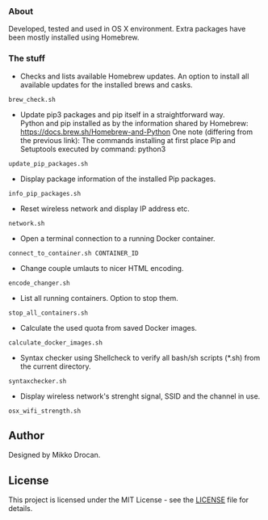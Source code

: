 ### About

Developed, tested and used in OS X environment. Extra packages have been mostly installed using Homebrew.

### The stuff

- Checks and lists available Homebrew updates. An option to install all available updates for the installed brews and casks.
```
brew_check.sh
```

- Update pip3 packages and pip itself in a straightforward way.  
Python and pip installed as by the information shared by Homebrew: https://docs.brew.sh/Homebrew-and-Python
One note (differing from the previous link): The commands installing at first place Pip and Setuptools executed by command: python3
```
update_pip_packages.sh
```
- Display package information of the installed Pip packages.
```
info_pip_packages.sh
```

- Reset wireless network and display IP address etc.
```
network.sh
```

- Open a terminal connection to a running Docker container.
```
connect_to_container.sh CONTAINER_ID
```

- Change couple umlauts to nicer HTML encoding.
```
encode_changer.sh
```

- List all running containers. Option to stop them.
```
stop_all_containers.sh
```

- Calculate the used quota from saved Docker images.
```
calculate_docker_images.sh
```

- Syntax checker using Shellcheck to verify all bash/sh scripts (*.sh) from the current directory.
```
syntaxchecker.sh
```

- Display wireless network's strenght signal, SSID and the channel in use.
```
osx_wifi_strength.sh
```

## Author

Designed by Mikko Drocan.

## License

This project is licensed under the MIT License - see the [LICENSE](LICENSE) file for details.